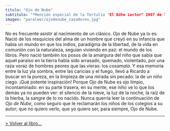 ```yaml
---
titulo: "Ojo de Nube"
subtitulo: "*Mención especial de la Tertulia "El Búho Lector" 2007 de la Librería Cervantes, Oviedo*"
imagen: "paraleer/ojodenube_cazadores.jpg"
---
```

No es frecuente asistir al nacimiento de un clásico. Ojo de Nube ya lo es. Nació de los resquicios del alma de un hombre que creyó en su infancia que había un mundo en que los indios, paradigma de la libertad, de la vida en comunión con la naturaleza, seguían viviendo en paz: el mundo de los libros. Pero nació también los posos de la amargura del niño que sabía que aquel paraíso en la tierra había sido arrasado, quemado, violentado, por una raza voraz de hombres peores que las vieras: los _cosamala_. Y esa memoria entre la luz yla sombra, entre las caricias y el fuego, llevó a Ricardo a buscar en la pureza, en la limpieza de una mirada sin pecado: la de un niño ciego. ¡Qué potente inspiración! Porque Ojo de Nube es ojo limpio, incontaminado: en su parte trasera, en su mente, ese niño ve lo que los demás ya no pueden ver: el silencio de la nieve, la luz de la noche, la raíz de la hierba, la sangre de lo no nacido. Nunca querría leer la continuación de _Ojo de Nube_, como seguro que le reclamarán los niños de los colegios a su autor; que no quiero verlo, que yo quiero ser, para siempre, Ojo de Nube.

* * *

[> Volver al libro…](/ver/mislibros/ojodenube)

